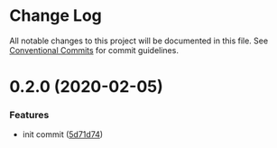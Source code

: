 # Change Log

All notable changes to this project will be documented in this file.
See [Conventional Commits](https://conventionalcommits.org) for commit guidelines.

# 0.2.0 (2020-02-05)


### Features

* init commit ([5d71d74](https://github.com/vuetifyjs/vue-cli-plugin-vuetify/commit/5d71d749f5f405f41984eaab6310fce0a9a23238))
